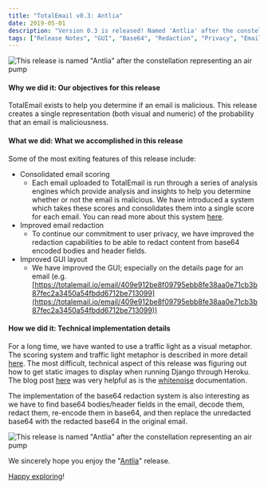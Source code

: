 ```yaml
---
title: "TotalEmail v0.3: Antlia"
date: 2019-05-01
description: "Version 0.3 is released! Named 'Antlia' after the constellation representing an air pump, this release improves email redaction and introduces a score for every email. In this blog post, we'll discuss a few of the new things we are most excited about!"
tags: ["Release Notes", "GUI", "Base64", "Redaction", "Privacy", "Email Scoring", "Traffic Lights", "Django", "Heroku", "Whitenoise"]
---
```


![This release is named "Antlia" after the constellation representing an air pump](/imgs/antlia-art.png)

#### Why we did it: Our objectives for this release

TotalEmail exists to help you determine if an email is malicious. This release creates a single representation (both visual and numeric) of the probability that an email is maliciousness.

#### What we did: What we accomplished in this release

Some of the most exiting features of this release include:

- Consolidated email scoring
    - Each email uploaded to TotalEmail is run through a series of analysis engines which provide analysis and insights to help you determine whether or not the email is malicious. We have introduced a system which takes these scores and consolidates them into a single score for each email. You can read more about this system [here](/email-scoring-0/).
- Improved email redaction
    - To continue our commitment to user privacy, we have improved the redaction capabilities to be able to redact content from base64 encoded bodies and header fields.
- Improved GUI layout
    - We have improved the GUI; especially on the details page for an email (e.g. [https://totalemail.io/email/409e912be8f09795ebb8fe38aa0e71cb3b87fec2a3450a54fbdd6712be713099](https://totalemail.io/email/409e912be8f09795ebb8fe38aa0e71cb3b87fec2a3450a54fbdd6712be713099))

#### How we did it: Technical implementation details

For a long time, we have wanted to use a traffic light as a visual metaphor. The scoring system and traffic light metaphor is described in more detail [here](/email-scoring-0/). The most difficult, technical aspect of this release was figuring out how to get static images to display when running Django through Heroku. The blog post [here](https://medium.com/agatha-codes/9-straightforward-steps-for-deploying-your-django-app-with-heroku-82b952652fb4) was very helpful as is the [whitenoise](http://whitenoise.evans.io/en/stable/django.html) documentation.

The implementation of the base64 redaction system is also interesting as we have to find base64 bodies/header fields in the email, decode them, redact them, re-encode them in base64, and then replace the unredacted base64 with the redacted base64 in the original email.

![This release is named "Antlia" after the constellation representing an air pump](/imgs/antlia.png)

We sincerely hope you enjoy the "[Antlia](https://en.wikipedia.org/wiki/Antlia)" release.

[Happy exploring](https://totalemail.io/email/409e912be8f09795ebb8fe38aa0e71cb3b87fec2a3450a54fbdd6712be713099)!

